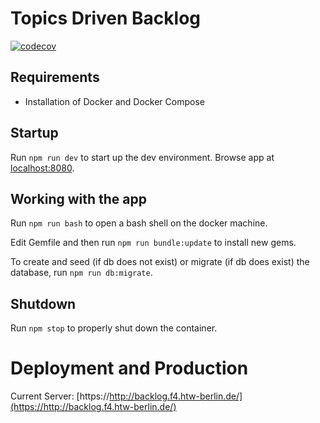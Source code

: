 # Topics Driven Backlog

[![codecov](https://codecov.io/gh/glutengo/topics-driven-backlog/branch/master/graph/badge.svg)](https://codecov.io/gh/glutengo/topics-driven-backlog)


## Requirements
- Installation of Docker and Docker Compose

## Startup
Run `npm run dev` to start up the dev environment. Browse app at [localhost:8080](http://localhost:8080).


## Working with the app
Run `npm run bash` to open a bash shell on the docker machine.  

Edit Gemfile and then run `npm run bundle:update` to install new gems.

To create and seed (if db does not exist) or migrate (if db does exist) the database, run `npm run db:migrate`.


## Shutdown
Run `npm stop` to properly shut down the container.


# Deployment and Production

Current Server: [https://http://backlog.f4.htw-berlin.de/](https://http://backlog.f4.htw-berlin.de/)
